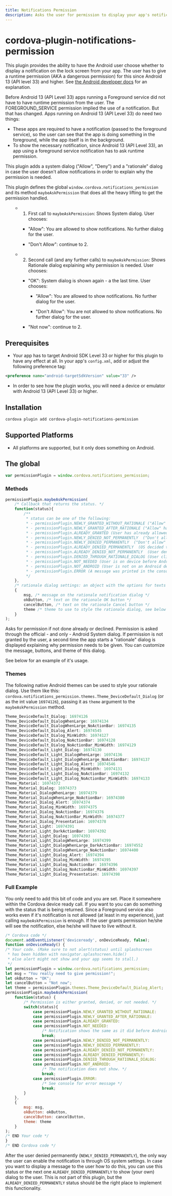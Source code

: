 ```yaml
---
title: Notifications Permission
description: Asks the user for permission to display your app's notifications on the lock screen.
---
```

<!--
# license: Licensed to the Apache Software Foundation (ASF) under one
#         or more contributor license agreements.  See the NOTICE file
#         distributed with this work for additional information
#         regarding copyright ownership.  The ASF licenses this file
#         to you under the Apache License, Version 2.0 (the
#         "License"); you may not use this file except in compliance
#         with the License.  You may obtain a copy of the License at
#
#           http://www.apache.org/licenses/LICENSE-2.0
#
#         Unless required by applicable law or agreed to in writing,
#         software distributed under the License is distributed on an
#         "AS IS" BASIS, WITHOUT WARRANTIES OR CONDITIONS OF ANY
#         KIND, either express or implied.  See the License for the
#         specific language governing permissions and limitations
#         under the License.
-->

# cordova-plugin-notifications-permission



This plugin provides the ability to have the Android user choose whether to display a notification on the lock screen from your app.  The user has to give a runtime permission (AKA a dangerous permission) for this since Android 13 (API level 33) and higher. See [the Android developer docs](https://developer.android.com/develop/ui/views/notifications/notification-permission) for an explanation.

Before Android 13 (API Level 33) apps running a Foreground service did not have to have runtime permission from the user. The FOREGROUND_SERVICE permission implied the use of a notification. But that has changed. Apps running on Android 13 (API Level 33) do need two things:
- These apps are required to have a notification (passed to the foreground service), so the user can see that the app is doing something in the foreground, while the app itself is in the background.
- To show the necessary notification, since Android 13 (API Level 33), an app using a foreground service notification has to ask runtime permission.

This plugin adds a system dialog ("Allow", "Deny") and a "rationale" dialog in case the user doesn't allow notifications in order to explain why the permission is needed.

This plugin defines the global `window.cordova.notifications_permission` and its method `maybeAskPermission` that does all the heavy lifting to get the permission handled.

<ul>

- 1. First call to `maybeAskPermission`: Shows System dialog. User chooses:

<ul>
        
- "Allow": You are allowed to show notifications. No further dialog for the user.
    
- "Don't Allow": continue to 2.

</ul>
    
- 2. Second call (and any further calls) to `maybeAskPermission`: Shows Rationale dialog explaining why permission is needed. User chooses:

<ul>

- "OK": System dialog is shown again - a the last time. User chooses:

<ul>

- "Allow": You are allowed to show notifications. No further dialog for the user.

- "Don't Allow": You are not allowed to show notifications. No further dialog for the user.

</ul>

- "Not now": continue to 2.

</ul>
    
</ul>

## Prerequisites

- Your app has to target Android SDK Level 33 or higher for this plugin to have any effect at all. In your app's `config.xml`, add or adjust the following preference tag:

```xml
<preference name="android-targetSdkVersion" value="33" />
```
- In order to see how the plugin works, you will need a device or emulator with Android 13 (API Level 33) or higher.

## Installation

```bash
cordova plugin add cordova-plugin-notifications-permission
```

## Supported Platforms

- All platforms are supported, but it only does something on Android.

## The global

```js
var permissionPlugin = window.cordova.notifications_permission;
```

### Methods


```javascript
permissionPlugin.maybeAskPermission(
    /* Callback that returns the status. */
    function(status){
        /**
         * status can be one of the following:
         * - permissionPlugin.NEWLY_GRANTED_WITHOUT_RATIONALE ("Allow" has been clicked on the System Dialog)
         * - permissionPlugin.NEWLY_GRANTED_AFTER_RATIONALE ("Allow" has been clicked on the System Dialog after have confirmed the rationale dialog.)
         * - permissionPlugin.ALREADY_GRANTED (User has already allowed the notification at some point earlier.)
         * - permissionPlugin.NEWLY_DENIED_NOT_PERMANENTLY  ("Don't allow" clicked or swiped away for the first time. OS will try again in the future.)
         * - permissionPlugin.NEWLY_DENIED_PERMANENTLY  ("Don't allow" clicked. OS will never ask again.)
         * - permissionPlugin.ALREADY_DENIED_PERMANENTLY  (OS decided to stop asking at some point earlier.)
         * - permissionPlugin.ALREADY_DENIED_NOT_PERMANENTLY  (User denied again. But the OS will try again in the future.)
         * - permissionPlugin.DENIED_THROUGH_RATIONALE_DIALOG (User clicked on the rationale dialog's Cancel button.)
         * - permissionPlugin.NOT_NEEDED (User is on device before Android 13 (API Level 33).)
         * - permissionPlugin.NOT_ANDROID (User is not on an Android device.)
         * - permissionPlugin.ERROR (A message was printed in the console indicating the cause of the error.)
         */
    }, 
    /* rationale dialog settings: an object with the options for texts and theme. */
    {
        msg, /* message on the rationale notification dialog */
        okButton, /* text on the rationale OK button */
        cancelButton, /* text on the rationale Cancel button */
        theme /* theme to use to style the rationale dialog, see below */
    }
);
```

Asks for permission if not done already or declined. Permission is asked through the official - and only - Android System dialog. If permission is not granted by the user, a second time the app starts a "rationale" dialog is displayed explaining why permission needs to be given. You can customize the message, buttons, and theme of this dialog.

See below for an example of it's usage.

### Themes

The following native Android themes can be used to style your rationale dialog. Use them like this: `cordova.notifications_permission.themes.Theme_DeviceDefault_Dialog` (or as the int value `16974126`), passing it as `theme` argument to the `maybeAskPermission` method.


```javascript
Theme_DeviceDefault_Dialog: 16974126
Theme_DeviceDefault_DialogWhenLarge: 16974134
Theme_DeviceDefault_DialogWhenLarge_NoActionBar: 16974135
Theme_DeviceDefault_Dialog_Alert: 16974545
Theme_DeviceDefault_Dialog_MinWidth: 16974127
Theme_DeviceDefault_Dialog_NoActionBar: 16974128
Theme_DeviceDefault_Dialog_NoActionBar_MinWidth: 16974129
Theme_DeviceDefault_Light_Dialog: 16974130
Theme_DeviceDefault_Light_DialogWhenLarge: 16974136
Theme_DeviceDefault_Light_DialogWhenLarge_NoActionBar: 16974137
Theme_DeviceDefault_Light_Dialog_Alert: 16974546
Theme_DeviceDefault_Light_Dialog_MinWidth: 16974131
Theme_DeviceDefault_Light_Dialog_NoActionBar: 16974132
Theme_DeviceDefault_Light_Dialog_NoActionBar_MinWidth: 16974133
Theme_Material: 16974372
Theme_Material_Dialog: 16974373
Theme_Material_DialogWhenLarge: 16974379
Theme_Material_DialogWhenLarge_NoActionBar: 16974380
Theme_Material_Dialog_Alert: 16974374
Theme_Material_Dialog_MinWidth: 16974375
Theme_Material_Dialog_NoActionBar: 16974376
Theme_Material_Dialog_NoActionBar_MinWidth: 16974377
Theme_Material_Dialog_Presentation: 16974378
Theme_Material_Light: 16974391
Theme_Material_Light_DarkActionBar: 16974392
Theme_Material_Light_Dialog: 16974393
Theme_Material_Light_DialogWhenLarge: 16974399
Theme_Material_Light_DialogWhenLarge_DarkActionBar: 16974552
Theme_Material_Light_DialogWhenLarge_NoActionBar: 16974400
Theme_Material_Light_Dialog_Alert: 16974394
Theme_Material_Light_Dialog_MinWidth: 16974395
Theme_Material_Light_Dialog_NoActionBar: 16974396
Theme_Material_Light_Dialog_NoActionBar_MinWidth: 16974397
Theme_Material_Light_Dialog_Presentation: 16974398
```

### Full Example

You only need to add this bit of code and you are set. Place it somewhere within the Cordova device ready call. If you want to you can do something with the status that is being returned. Since a Foreground service also works even if it's notification is not allowed (at least in my experience), just calling `maybeAskPermission` is enough. If the user grants permission he/she will see the notification, else he/she will have to live without it. 

```javascript
/* Cordova code */
document.addEventListener('deviceready', onDeviceReady, false);
function onDeviceReady() {
/* Your code. (Make sure to not alert(status) until splashscreen
 * has been hidden with navigator.splashscreen.hide() 
 * else alert might not show and your app seems to stall.)
 */
let permissionPlugin = window.cordova.notifications_permission;
let msg = "You really need to give permission!";
let okButton = "OK";
let cancelButton = "Not now";
let theme = permissionPlugin.themes.Theme_DeviceDefault_Dialog_Alert;
permissionPlugin.maybeAskPermission(
    function(status) {
        /* Permission is either granted, denied, or not needed. */
        switch(status){
            case permissionPlugin.NEWLY_GRANTED_WITHOUT_RATIONALE:
            case permissionPlugin.NEWLY_GRANTED_AFTER_RATIONALE:
            case permissionPlugin.ALREADY_GRANTED:
            case permissionPlugin.NOT_NEEDED:
                /* Notification shows the same as it did before Android 13 (API Level 33). */
                break;
            case permissionPlugin.NEWLY_DENIED_NOT_PERMANENTLY:
            case permissionPlugin.NEWLY_DENIED_PERMANENTLY:
            case permissionPlugin.ALREADY_DENIED_NOT_PERMANENTLY:
            case permissionPlugin.ALREADY_DENIED_PERMANENTLY:
            case permissionPlugin.DENIED_THROUGH_RATIONALE_DIALOG:
            case permissionPlugin.NOT_ANDROID:
                /* The notification does not show. */
                break;    
            case permissionPlugin.ERROR:
                /* See console for error message */
                break;
        }
    },
    {
        msg: msg,
        okButton: okButton,
        cancelButton: cancelButton,
        theme: theme
    }
);
/* END Your code */
}
/* END Cordova code */
```

After the user denied permanently (`NEWLY_DENIED_PERMANENTLY`), the only way the user can enable the notification is through OS system settings. In case you want to display a message to the user how to do this, you can use this status or the next one `ALREADY_DENIED_PERMANENTLY` to show (your own) dialog to the user. This is not part of this plugin, but the `ALREADY_DENIED_PERMANENTLY` status should be the right place to implement this functionality.

